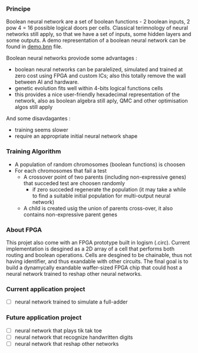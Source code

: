 ### Principe

Boolean neural network are a set of boolean functions - 2 boolean inputs, 2 pow 4 = 16 possible logical doors per cells. 
Classical terimnology of neural networks still apply, so that we have a set of inputs, some hidden layers and some outputs. 
A demo representation of a boolean neural network can be found in [demo.bnn](/demo.bnn) file.

Boolean neural networks proviode some advantages :
-  boolean neural networks can be paralelized, simulated and trained at zero cost using FPGA and custom ICs; also this totally remove the wall between AI and hardware.
- genetic evolution fits well within 4-bits logical functions cells
- this provides a nice user-friendly hexadecimal representation of the network, also as boolean algebra still aply, QMC and other optimisation algos still apply

And some disavdagantes :
- training seems slower
- require an appropriate initial neural network shape

### Training Algorithm

- A population of random chromosomes (boolean functions) is choosen
- For each chromosomes that fail a test
	- A crossover point of two parents (including non-expressive genes) that succeded test are choosen randomly
		- if zero succeded regenerate the population (it may take a while to find a suitable initial population for multi-output neural network)
	- A child is created usig the union of parents cross-over, it also contains non-expressive parent genes

### About FPGA

This projet also come with an FPGA prototype built in logism (.circ). Current implementation is desgined as a 2D array of a cell that performs both routing and boolean operations. Cells are desgined to be chainable, thus not having identifier, and thus exandable with other circuits. The final goal is to build a dynamycally exandable waffer-sized FPGA chip that could host a neural network trained to reshap other neural networks.

### Current application project

- [ ] neural network trained to simulate a full-adder

### Future application project

- [ ] neural network that plays tik tak toe
- [ ] neural network that recognize handwritten digits
- [ ] neural network that reshap other networks
